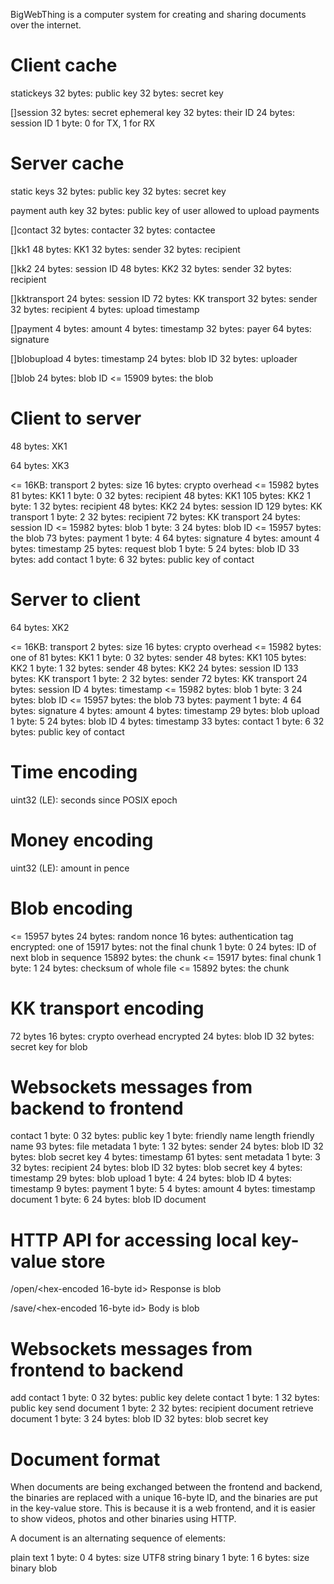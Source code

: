 BigWebThing is a computer system for creating and sharing documents over the internet.

# Client cache

statickeys
    32 bytes: public key
    32 bytes: secret key

[]session
    32 bytes: secret ephemeral key
    32 bytes: their ID
    24 bytes: session ID
    1 byte: 0 for TX, 1 for RX

# Server cache

static keys
    32 bytes: public key
    32 bytes: secret key

payment auth key
    32 bytes: public key of user allowed to upload payments

[]contact
    32 bytes: contacter
    32 bytes: contactee

[]kk1
    48 bytes: KK1
    32 bytes: sender
    32 bytes: recipient

[]kk2
    24 bytes: session ID
    48 bytes: KK2
    32 bytes: sender
    32 bytes: recipient

[]kktransport
    24 bytes: session ID
    72 bytes: KK transport
    32 bytes: sender
    32 bytes: recipient
    4 bytes: upload timestamp

[]payment
    4 bytes: amount
    4 bytes: timestamp
    32 bytes: payer
    64 bytes: signature

[]blobupload
    4 bytes: timestamp
    24 bytes: blob ID
    32 bytes: uploader

[]blob
    24 bytes: blob ID
    <= 15909 bytes: the blob

# Client to server

48 bytes: XK1 

64 bytes: XK3

<= 16KB: transport
    2 bytes: size
    16 bytes: crypto overhead
    <= 15982 bytes
    	81 bytes: KK1
    	    1 byte: 0
    	    32 bytes: recipient
    	    48 bytes: KK1
    	105 bytes: KK2
    	    1 byte: 1
    	    32 bytes: recipient
    	    48 bytes: KK2
    	    24 bytes: session ID
    	129 bytes: KK transport
    	    1 byte: 2
    	    32 bytes: recipient
    	    72 bytes: KK transport
    	    24 bytes: session ID
    	<= 15982 bytes: blob
    	    1 byte: 3
    	    24 bytes: blob ID
    	    <= 15957 bytes: the blob
    	73 bytes: payment
    	    1 byte: 4
	    64 bytes: signature
    	    4 bytes: amount
	    4 bytes: timestamp
        25 bytes: request blob
            1 byte: 5
            24 bytes: blob ID
        33 bytes: add contact
            1 byte: 6
            32 bytes: public key of contact

# Server to client

64 bytes: XK2

<= 16KB: transport
    2 bytes: size
    16 bytes: crypto overhead
    <= 15982 bytes: one of
        81 bytes: KK1
            1 byte: 0
            32 bytes: sender
            48 bytes: KK1
        105 bytes: KK2
            1 byte: 1
	    32 bytes: sender
            48 bytes: KK2
            24 bytes: session ID
        133 bytes: KK transport
            1 byte: 2
	    32 bytes: sender
            72 bytes: KK transport
            24 bytes: session ID
            4 bytes: timestamp
        <= 15982 bytes: blob
            1 byte: 3
            24 bytes: blob ID
            <= 15957 bytes: the blob
        73 bytes: payment
            1 byte: 4
	    64 bytes: signature
            4 bytes: amount
            4 bytes: timestamp
        29 bytes: blob upload
            1 byte: 5
            24 bytes: blob ID
            4 bytes: timestamp
        33 bytes: contact
            1 byte: 6
            32 bytes: public key of contact

# Time encoding

uint32 (LE): seconds since POSIX epoch

# Money encoding

uint32 (LE): amount in pence

# Blob encoding

<= 15957 bytes
    24 bytes: random nonce
    16 bytes: authentication tag
    encrypted: one of
        15917 bytes: not the final chunk
            1 byte: 0
            24 bytes: ID of next blob in sequence
            15892 bytes: the chunk
        <= 15917 bytes: final chunk
            1 byte: 1
            24 bytes: checksum of whole file
            <= 15892 bytes: the chunk

# KK transport encoding

72 bytes
    16 bytes: crypto overhead
    encrypted
        24 bytes: blob ID
        32 bytes: secret key for blob

# Websockets messages from backend to frontend

contact
    1 byte: 0
    32 bytes: public key
    1 byte: friendly name length
    friendly name
93 bytes: file metadata
    1 byte: 1
    32 bytes: sender
    24 bytes: blob ID
    32 bytes: blob secret key
    4 bytes: timestamp
61 bytes: sent metadata
    1 byte: 3
    32 bytes: recipient
    24 bytes: blob ID
    32 bytes: blob secret key
    4 bytes: timestamp
29 bytes: blob upload
    1 byte: 4
    24 bytes: blob ID
    4 bytes: timestamp
9 bytes: payment
    1 byte: 5
    4 bytes: amount
    4 bytes: timestamp
document
    1 byte: 6
    24 bytes: blob ID
    document

# HTTP API for accessing local key-value store

/open/<hex-encoded 16-byte id>
    Response is blob

/save/<hex-encoded 16-byte id>
    Body is blob

# Websockets messages from frontend to backend

add contact
    1 byte: 0
    32 bytes: public key
delete contact
    1 byte: 1
    32 bytes: public key
send document
    1 byte: 2
    32 bytes: recipient
    document
retrieve document
    1 byte: 3
    24 bytes: blob ID
    32 bytes: blob secret key

# Document format

When documents are being exchanged between the frontend and backend, the binaries are replaced with a unique 16-byte ID, and the binaries are put in the key-value store. This is because it is a web frontend, and it is easier to show videos, photos and other binaries using HTTP.

A document is an alternating sequence of elements:

plain text
    1 byte: 0
    4 bytes: size
    UTF8 string
binary
    1 byte: 1
    6 bytes: size
    binary blob
